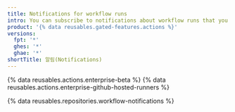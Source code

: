 ```yaml
---
title: Notifications for workflow runs
intro: You can subscribe to notifications about workflow runs that you trigger.
product: '{% data reusables.gated-features.actions %}'
versions:
  fpt: '*'
  ghes: '*'
  ghae: '*'
shortTitle: 알림(Notifications)
---
```


{% data reusables.actions.enterprise-beta %}
{% data reusables.actions.enterprise-github-hosted-runners %}

{% data reusables.repositories.workflow-notifications %}

